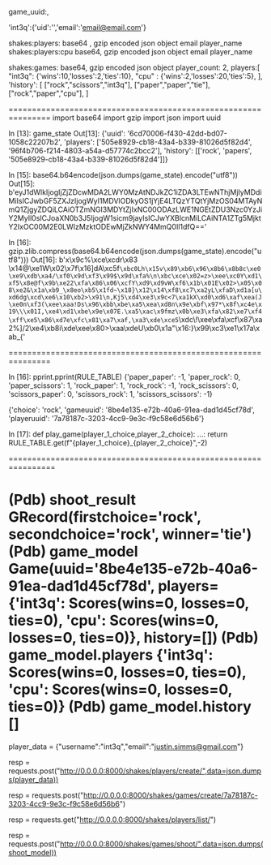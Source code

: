 
game_uuid:<uuid>,



'int3q':{'uid':'<uuid>','email':'email@email.com'}

shakes:players:<uuid>
   base64 , gzip encoded json object 
      email
      player_name
shakes:players:cpu
  base64, gzip encoded json object
      email 
      player_name

shakes:games:<uuid>
  base64, gzip encoded json object
  player_count: 2,
  players:[
    "int3q": {'wins':10,'losses':2,'ties':10},
    "cpu" : {'wins':2,'losses':20,'ties':5},
  ],
  'history': [
    ["rock","scissors","int3q"],
    ["paper","paper","tie"],
    ["rock","paper","cpu"],
  ]

===============================================================
import base64
import gzip
import json
import uuid

In [13]: game_state
Out[13]:
{'uuid': '6cd70006-f430-42dd-bd07-1058c22207b2',
 'players': ['505e8929-cb18-43a4-b339-81026d5f82d4',
  '96f4b706-f214-4803-a54a-d57774c2bcc2'],
 'history': [['rock', 'papers', '505e8929-cb18-43a4-b339-81026d5f82d4']]}

In [15]: base64.b64encode(json.dumps(game_state).encode("utf8"))
Out[15]: b'eyJ1dWlkIjogIjZjZDcwMDA2LWY0MzAtNDJkZC1iZDA3LTEwNThjMjIyMDdiMiIsICJwbGF5ZXJzIjogWyI1MDVlODkyOS1jYjE4LTQzYTQtYjMzOS04MTAyNmQ1ZjgyZDQiLCAiOTZmNGI3MDYtZjIxNC00ODAzLWE1NGEtZDU3Nzc0YzJiY2MyIl0sICJoaXN0b3J5IjogW1sicm9jayIsICJwYXBlcnMiLCAiNTA1ZTg5MjktY2IxOC00M2E0LWIzMzktODEwMjZkNWY4MmQ0Il1dfQ=='

In [16]: gzip.zlib.compress(base64.b64encode(json.dumps(game_state).encode("utf8")))
Out[16]: b'x\x9c%\xce\xcdr\x83 \x14@\xe1W\x02\x7f\x16]dA\xc5f`\xbc0Lh\x15v\x89\xb6\x96\x8b6\x8b8c\xe0\xe9\xdb\xa4/\xf0\x9d\xf3\x99$\x9d\xfa%\n\xbc\xce\x02=z>\xee\xc0Y\xd1\xf5\x8e@f\x9b\xe22\xfa\x86\x06\xcfY\xd9\xd9vW\xf6\x1b\x01E\x02>\x05\x08\xe2&\x1a\xb9_\x8eo\xb5\x1fd~\x18}\x12\x14\xf8\xc7\xa2yL\xfaD\xd1a[u\xd6dg\xcd\xe6\x10\xb2>\x91\n,Kj5\xd4\xe3\x9c<7\xa1kX\xd0\xd6\xaf\xea(J\xe0n\xf3(\xee\xaa!Ds\x96\xbb\xbe\xa5\xea\xd8n\x9e\xbf\x97*\x8f\xc4e\x19\\\x01I,\xe4\xd1\xbe\x9e\x07E.\xa5\xac\x9fmz\x0b\xe3\xfa\x82\xe7\xf4\xff\xe5\x86\xd7e\xfc\x81\xa7\xaf,\xa3\xde\xce5`\xdc\\!\xee\xfa\xcf\x87\xa2%]/2\xe4\xb8i\xde\xee\x80>\xaa\xdeU\xb0\x1a"\x16:}\x99\xc3\xe1\x17a\xab_{'

===============================================================

In [16]: pprint.pprint(RULE_TABLE)
{'paper_paper': -1,
 'paper_rock': 0,
 'paper_scissors': 1,
 'rock_paper': 1,
 'rock_rock': -1,
 'rock_scissors': 0,
 'scissors_paper': 0,
 'scissors_rock': 1,
 'scissors_scissors': -1}

 {'choice': 'rock',
 'gameuuid': '8be4e135-e72b-40a6-91ea-dad1d45cf78d',
 'playeruuid': '7a78187c-3203-4cc9-9e3c-f9c58e6d56b6'}

In [17]: def play_game(player_1_choice,player_2_choice):
    ...:     return RULE_TABLE.get(f"{player_1_choice}_{player_2_choice}",-2)

================================================================

(Pdb) shoot_result
GRecord(firstchoice='rock', secondchoice='rock', winner='tie')
(Pdb) game_model
Game(uuid='8be4e135-e72b-40a6-91ea-dad1d45cf78d', players={'int3q': Scores(wins=0, losses=0, ties=0), 'cpu': Scores(wins=0, losses=0, ties=0)}, history=[])
(Pdb) game_model.players
{'int3q': Scores(wins=0, losses=0, ties=0), 'cpu': Scores(wins=0, losses=0, ties=0)}
(Pdb) game_model.history
[]
================================================================
player_data = {"username":"int3q","email":"justin.simms@gmail.com"}

resp = requests.post("http://0.0.0.0:8000/shakes/players/create/",data=json.dumps(player_data))

resp = requests.post("http://0.0.0.0:8000/shakes/games/create/7a78187c-3203-4cc9-9e3c-f9c58e6d56b6")

resp = requests.get("http://0.0.0.0:8000/shakes/players/list/")

resp = requests.post("http://0.0.0.0:8000/shakes/games/shoot/",data=json.dumps(shoot_model))




